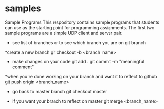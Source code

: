 # samples
Sample Programs
This respository contains sample programs that students can use as the starting point for programming assignments. 
The first two sample programs are a simple UDP client and server pair.









* see list of branches or to see which branch you are on
git branch

*create a new branch
git checkout -b <branch_name>

* make changes on your code
git add .
git commit -m "meaningful comment"

*when you're done working on your branch and want it to reflect to github
git push origin <branch_name>

* go back to master branch
git checkout master

* if you want your branch to reflect on master
git merge <branch_name>
